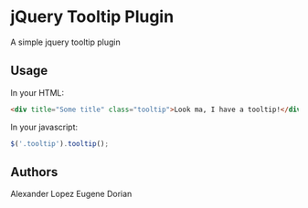 jQuery Tooltip Plugin
=====================

A simple jquery tooltip plugin

## Usage

In your HTML:
```html
<div title="Some title" class="tooltip">Look ma, I have a tooltip!</div>
```
In your javascript:
```js
$('.tooltip').tooltip();
```

## Authors
Alexander Lopez
Eugene Dorian
